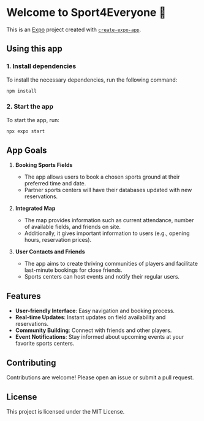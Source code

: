 # Welcome to Sport4Everyone 👋

This is an [Expo](https://expo.dev) project created with [`create-expo-app`](https://www.npmjs.com/package/create-expo-app).

## Using this app

### 1. Install dependencies

To install the necessary dependencies, run the following command:

   ```bash
   npm install
   ```

### 2. Start the app

To start the app, run:

   ```bash
   npx expo start
   ```

## App Goals

1. **Booking Sports Fields**

   - The app allows users to book a chosen sports ground at their preferred time and date.
   - Partner sports centers will have their databases updated with new reservations.

2. **Integrated Map**

   - The map provides information such as current attendance, number of available fields, and friends on site.
   - Additionally, it gives important information to users (e.g., opening hours, reservation prices).

3. **User Contacts and Friends**

   - The app aims to create thriving communities of players and facilitate last-minute bookings for close friends.
   - Sports centers can host events and notify their regular users.

## Features

- **User-friendly Interface**: Easy navigation and booking process.
- **Real-time Updates**: Instant updates on field availability and reservations.
- **Community Building**: Connect with friends and other players.
- **Event Notifications**: Stay informed about upcoming events at your favorite sports centers.

## Contributing

Contributions are welcome! Please open an issue or submit a pull request.

## License

This project is licensed under the MIT License.